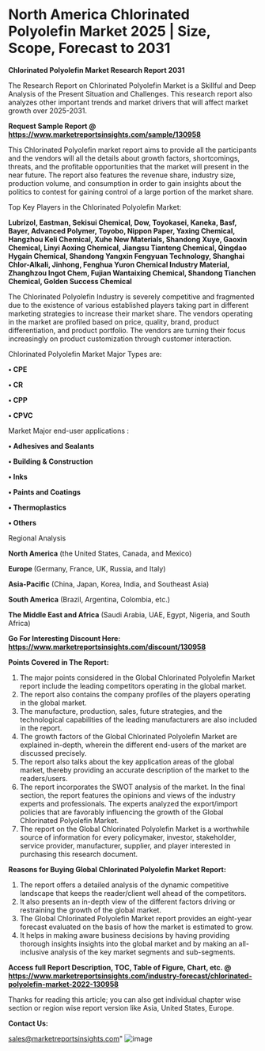 # North America Chlorinated Polyolefin Market 2025 | Size, Scope, Forecast to 2031

<strong>Chlorinated Polyolefin Market Research Report 2031</strong>

The Research Report on Chlorinated Polyolefin Market is a Skillful and Deep Analysis of the Present Situation and Challenges. This research report also analyzes other important trends and market drivers that will affect market growth over 2025-2031.

<strong>Request Sample Report @ <a href=https://www.marketreportsinsights.com/sample/130958>https://www.marketreportsinsights.com/sample/130958</a></strong>

This Chlorinated Polyolefin market report aims to provide all the participants and the vendors will all the details about growth factors, shortcomings, threats, and the profitable opportunities that the market will present in the near future. The report also features the revenue share, industry size, production volume, and consumption in order to gain insights about the politics to contest for gaining control of a large portion of the market share.

Top Key Players in the Chlorinated Polyolefin Market:

<strong>Lubrizol, Eastman, Sekisui Chemical, Dow, Toyokasei, Kaneka, Basf, Bayer, Advanced Polymer, Toyobo, Nippon Paper, Yaxing Chemical, Hangzhou Keli Chemical, Xuhe New Materials, Shandong Xuye, Gaoxin Chemical, Linyi Aoxing Chemical, Jiangsu Tianteng Chemical, Qingdao Hygain Chemical, Shandong Yangxin Fengyuan Technology, Shanghai Chlor-Alkali, Jinhong, Fenghua Yuron Chemical Industry Material, Zhanghzou Ingot Chem, Fujian Wantaixing Chemical, Shandong Tianchen Chemical, Golden Success Chemical</strong>

The Chlorinated Polyolefin Industry is severely competitive and fragmented due to the existence of various established players taking part in different marketing strategies to increase their market share. The vendors operating in the market are profiled based on price, quality, brand, product differentiation, and product portfolio. The vendors are turning their focus increasingly on product customization through customer interaction.

Chlorinated Polyolefin Market Major Types are:

<strong>• CPE

• CR

• CPP

• CPVC</strong>

Market Major end-user applications :

<strong>• Adhesives and Sealants

• Building & Construction

• Inks

• Paints and Coatings

• Thermoplastics

• Others</strong>

Regional Analysis

</u><strong><b>North America</b></strong> (the United States, Canada, and Mexico)

<strong><b>Europe </b></strong>(Germany, France, UK, Russia, and Italy)

<strong><b>Asia-Pacific</b></strong> (China, Japan, Korea, India, and Southeast Asia)

<strong><b>South America</b></strong> (Brazil, Argentina, Colombia, etc.)

<strong><b>The Middle East and Africa</b></strong> (Saudi Arabia, UAE, Egypt, Nigeria, and South Africa)

<strong>Go For Interesting Discount Here: <a href=https://www.marketreportsinsights.com/discount/130958>https://www.marketreportsinsights.com/discount/130958</a></strong>

<strong>Points Covered in The Report:</strong>
<ol>
  <li>The major points considered in the Global Chlorinated Polyolefin Market report include the leading competitors operating in the global market.</li>
  <li>The report also contains the company profiles of the players operating in the global market.</li>
  <li>The manufacture, production, sales, future strategies, and the technological capabilities of the leading manufacturers are also included in the report.</li>
  <li>The growth factors of the Global Chlorinated Polyolefin Market are explained in-depth, wherein the different end-users of the market are discussed precisely.</li>
  <li>The report also talks about the key application areas of the global market, thereby providing an accurate description of the market to the readers/users.</li>
  <li>The report incorporates the SWOT analysis of the market. In the final section, the report features the opinions and views of the industry experts and professionals. The experts analyzed the export/import policies that are favorably influencing the growth of the Global Chlorinated Polyolefin Market.</li>
  <li>The report on the Global Chlorinated Polyolefin Market is a worthwhile source of information for every policymaker, investor, stakeholder, service provider, manufacturer, supplier, and player interested in purchasing this research document.</li>
</ol>
<strong>Reasons for Buying Global Chlorinated Polyolefin Market Report:</strong>

<ol>
  <li>The report offers a detailed analysis of the dynamic competitive landscape that keeps the reader/client well ahead of the competitors.</li>
  <li>It also presents an in-depth view of the different factors driving or restraining the growth of the global market.</li>
  <li>The Global Chlorinated Polyolefin Market report provides an eight-year forecast evaluated on the basis of how the market is estimated to grow.</li>
  <li>It helps in making aware business decisions by having providing thorough insights insights into the global market and by making an all-inclusive analysis of the key market segments and sub-segments.</li>
</ol>
<strong>Access full Report Description, TOC, Table of Figure, Chart, etc. @ <a href=https://www.marketreportsinsights.com/industry-forecast/chlorinated-polyolefin-market-2022-130958>https://www.marketreportsinsights.com/industry-forecast/chlorinated-polyolefin-market-2022-130958</a></strong>


Thanks for reading this article; you can also get individual chapter wise section or region wise report version like Asia, United States, Europe.

<strong>Contact Us:</strong>

sales@marketreportsinsights.com"
![image](https://github.com/user-attachments/assets/fca5c2fd-42e6-47d4-ac56-765329c3664b)
